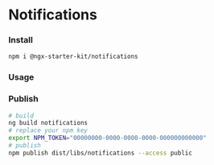 # Notifications

### Install

```bash
npm i @ngx-starter-kit/notifications
```

### Usage

### Publish

```bash
# build
ng build notifications
# replace your npm key
export NPM_TOKEN="00000000-0000-0000-0000-000000000000"
# publish
npm publish dist/libs/notifications --access public
```
